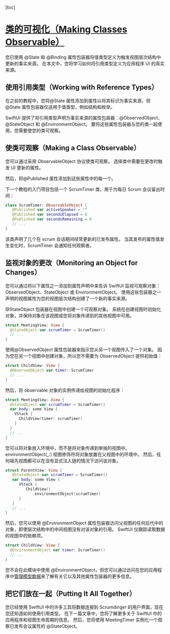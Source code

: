 [toc]

# [类的可视化（Making Classes Observable）](https://developer.apple.com/tutorials/app-dev-training/making-classes-observable)

您已使用 @State 和 @Binding 属性包装器将值类型定义为触发视图层次结构中更新的事实来源。 在本文中，您将学习如何将引用类型定义为应用程序 UI 的真实来源。

## 使用引用类型（Working with Reference Types）

在之前的教程中，您将@State 属性添加到属性以将其标识为事实来源，但@State 属性包装器仅适用于值类型，例如结构和枚举。 

SwiftUI 提供了将引用类型声明为事实来源的属性包装器：@ObservedObject、@StateObject 和 @EnvironmentObject。 要将这些属性包装器与您的类一起使用，您需要使您的类可观察。

## 使类可观察（Making a Class Observable）

您可以通过采用 ObservableObject 协议使类可观察。 选择类中需要在更改时触发 UI 更新的属性。 

然后，将@Published 属性添加到这些属性中的每一个。

下一个教程的入门项目包括一个 ScrumTimer 类，用于为每日 Scrum 会议留出时间：

```swift
class ScrumTimer: ObservableObject {
   @Published var activeSpeaker = ""
   @Published var secondsElapsed = 0
   @Published var secondsRemaining = 0
   // ...
}
```

该类声明了几个在 scrum 会话期间经常更新的已发布属性。 当其发布的属性值发生变化时，ScrumTimer 会通知任何观察者。

## 监视对象的更改（Monitoring an Object for Changes）

您可以通过将以下属性之一添加到属性声明中来告诉 SwiftUI 监视可观察对象：ObservedObject、StateObject 或 EnvironmentObject。 使用这些包装器之一声明的视图属性为您的视图层次结构创建了一个新的事实来源。

@StateObject 包装器在视图中创建一个可观察对象。 系统在创建视图时初始化对象，并保持对象在该视图或您将对象传递到的其他视图中可用。

```swift
struct MeetingView: View {
  @StateObject var scrumTimer = ScrumTimer()
  // ...
}
```

使用@ObservedObject 属性包装器来指示您从另一个视图传入了一个对象。 因为您在另一个视图中创建对象，所以您不需要为 ObservedObject 提供初始值：

```swift
struct ChildView: View {
  @ObservedObject var timer: ScrumTimer
  // ...
}
```

然后，将 observable 对象的实例传递给视图的初始化程序：

```swift
struct MeetingView: View {
  @StateObject var scrumTimer = ScrumTimer()
  var body: some View {
    VStack {
      ChildView(timer: scrumTimer)
    }
  }
  // ...
}
```

您可以将对象放入环境中，而不是将对象传递到单独的视图中。 environmentObject(_:) 视图修饰符将对象放置在父视图中的环境中。 然后，任何祖先视图都可以在没有显式注入链的情况下访问该对象。

```swift
struct ParentView: View {
   @StateObject var scrumTimer = ScrumTimer()
   var body: some View {
      VStack {
         ChildView()
            .environmentObject(scrumTimer)
      }
   }
   // ...
}
```

然后，您可以使用 @EnvironmentObject 属性包装器访问父视图的任何后代中的对象，即使层次结构中的中间视图没有对该对象的引用。 SwiftUI 仅跟踪读取数据的视图中的依赖项。

```swift
struct ChildView: View {
  @EnvironmentObject var timer: ScrumTimer()
  // ...
}
```

您不会在此模块中使用 @EnvironmentObject，但您可以通过访问在您的应用程序中[管理模型数据](https://developer.apple.com/documentation/swiftui/managing-model-data-in-your-app)来了解有关它以及其他属性包装器的更多信息。

## 把它们放在一起（Putting It All Together）

您已经使用 SwiftUI 中的许多工具将数据连接到 Scrumdinger 的用户界面，现在您还知道如何使用引用类型。 在下一篇文章中，您将了解更多关于 SwiftUI 中的应用程序和视图生命周期的信息。 然后，您将使用 MeetingTimer 实例化一个观察已发布会议属性的 @StateObject。